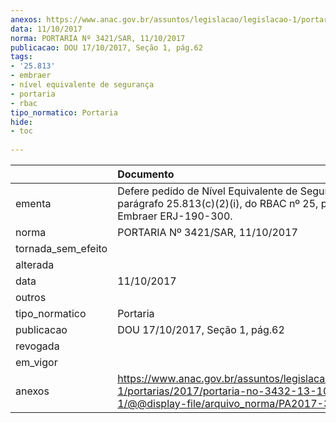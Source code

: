 ```yaml
---
anexos: https://www.anac.gov.br/assuntos/legislacao/legislacao-1/portarias/2017/portaria-no-3432-13-10-2017-1/@@display-file/arquivo_norma/PA2017-3421.pdf
data: 11/10/2017
norma: PORTARIA Nº 3421/SAR, 11/10/2017
publicacao: DOU 17/10/2017, Seção 1, pág.62
tags:
- '25.813'
- embraer
- nível equivalente de segurança
- portaria
- rbac
tipo_normatico: Portaria
hide: 
- toc 
 
---
```


|                    | Documento                                                                                                                                          |
|:-------------------|:---------------------------------------------------------------------------------------------------------------------------------------------------|
| ementa             | Defere pedido de Nível Equivalente de Segurança para o parágrafo 25.813(c)(2)(i), do RBAC nº 25, para o avião Embraer ERJ-190-300.                 |
| norma              | PORTARIA Nº 3421/SAR, 11/10/2017                                                                                                                   |
| tornada_sem_efeito |                                                                                                                                                    |
| alterada           |                                                                                                                                                    |
| data               | 11/10/2017                                                                                                                                         |
| outros             |                                                                                                                                                    |
| tipo_normatico     | Portaria                                                                                                                                           |
| publicacao         | DOU 17/10/2017, Seção 1, pág.62                                                                                                                    |
| revogada           |                                                                                                                                                    |
| em_vigor           |                                                                                                                                                    |
| anexos             | https://www.anac.gov.br/assuntos/legislacao/legislacao-1/portarias/2017/portaria-no-3432-13-10-2017-1/@@display-file/arquivo_norma/PA2017-3421.pdf |
